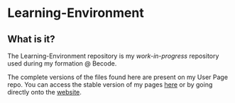 # Learning-Environment

## What is it?

The Learning-Environment repository is my *work-in-progress* repository used during my formation @ Becode.

The complete versions of the files found here are present on my User Page repo.
You can access the stable version of my pages [here](https://github.com/Broodco/Broodco.github.io) or by going directly onto the [website](https://broodco.github.io).
